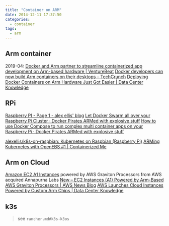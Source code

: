```yaml
---
title: "Container on ARM"
date: 2014-12-11 17:37:50
categories:
  - container
tags:
  - arm
---
```


## Arm container

2019-04:
[Docker and Arm partner to streamline containerized app development on Arm-based hardware | VentureBeat](https://venturebeat.com/2019/04/24/docker-and-arm-partner-to-streamline-containerized-app-development-on-arm-based-hardware/amp/)
[Docker developers can now build Arm containers on their desktops – TechCrunch](https://techcrunch.com/2019/04/24/docker-partners-with-arm/amp/)
[Deploying Docker Containers on Arm Hardware Just Got Easier | Data Center Knowledge](https://www.datacenterknowledge.com/arm/deploying-docker-containers-arm-hardware-just-got-easier)

## RPi

[Raspberry PI - Page 1 - alex ellis' blog](https://blog.alexellis.io/tag/raspberry-pi/)
[Let Docker Swarm all over your Raspberry Pi Cluster · Docker Pirates ARMed with explosive stuff](http://blog.hypriot.com/post/let-docker-swarm-all-over-your-raspberry-pi-cluster/)
[How to use Docker Compose to run complex multi container apps on your Raspberry Pi · Docker Pirates ARMed with explosive stuff](http://blog.hypriot.com/post/docker-compose-nodejs-haproxy/)

[alexellis/k8s-on-raspbian: Kubernetes on Raspbian (Raspberry Pi)](https://github.com/alexellis/k8s-on-raspbian)
[ARMing Kubernetes with OpenEBS #1 | Containerized Me](http://containerized.me/arming-kubernetes-with-openebs-1/)

## Arm on Cloud

[Amazon EC2 A1 Instances](https://aws.amazon.com/ec2/instance-typs/a1/) powered by AWS Graviton Processors from AWS acquired Annapurna Labs
[New – EC2 Instances (A1) Powered by Arm-Based AWS Graviton Processors | AWS News Blog](https://aws.amazon.com/blogs/aws/new-ec2-instances-a1-powered-by-arm-based-aws-graviton-processors/)
[AWS Launches Cloud Instances Powered by Custom Arm Chips | Data Center Knowledge](https://www.datacenterknowledge.com/amazon/aws-launches-cloud-instances-powered-custom-arm-chips)

## k3s

> see `rancher.md#k3s-k3os`
